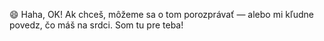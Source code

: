 😄 Haha, OK! Ak chceš, môžeme sa o tom porozprávať — alebo mi kľudne povedz, čo máš na srdci. Som tu pre teba!
